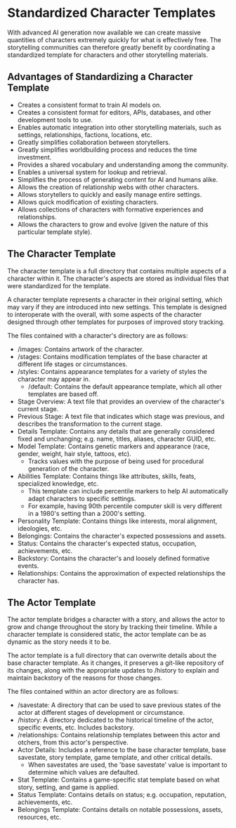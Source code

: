 
# Standardized Character Templates
With advanced AI generation now available we can create massive quantities of characters extremely quickly for what is effectively free. The storytelling communities can therefore greatly benefit by coordinating a standardized template for characters and other storytelling materials.

## Advantages of Standardizing a Character Template
* Creates a consistent format to train AI models on.
* Creates a consistent format for editors, APIs, databases, and other development tools to use.
* Enables automatic integration into other storytelling materials, such as settings, relationships, factions, locations, etc.
* Greatly simplifies collaboration between storytellers.
* Greatly simplifies worldbuilding process and reduces the time investment.
* Provides a shared vocabulary and understanding among the community.
* Enables a universal system for lookup and retrieval.
* Simplifies the process of generating content for AI and humans alike.
* Allows the creation of relationship webs with other characters.
* Allows storytellers to quickly and easily manage entire settings.
* Allows quick modification of existing characters.
* Allows collections of characters with formative experiences and relationships.
* Allows the characters to grow and evolve (given the nature of this particular template style).

## The Character Template
The character template is a full directory that contains multiple aspects of a character within it. The character's aspects are stored as individual files that were standardized for the template.

A character template represents a character in their original setting, which may vary if they are introduced into new settings. This template is designed to interoperate with the overall, with some aspects of the character designed through other templates for purposes of improved story tracking.

The files contained with a character's directory are as follows:
* /images: Contains artwork of the character.
* /stages: Contains modification templates of the base character at different life stages or circumstances.
* /styles: Contains appearance templates for a variety of styles the character may appear in.
	* /default: Contains the default appearance template, which all other templates are based off.
* Stage Overview: A text file that provides an overview of the character's current stage.
* Previous Stage: A text file that indicates which stage was previous, and describes the transformation to the current stage.
* Details Template: Contains any details that are generally considered fixed and unchanging; e.g. name, titles, aliases, character GUID, etc.
* Model Template: Contains genetic markers and appearance (race, gender, weight, hair style, tattoos, etc).
	* Tracks values with the purpose of being used for procedural generation of the character.
* Abilities Template: Contains things like attributes, skills, feats, specialized knowledge, etc.
	* This template can include percentile markers to help AI automatically adapt characters to specific settings.
	* For example, having 90th percentile computer skill is very different in a 1980's setting than a 2000's setting.
* Personality Template: Contains things like interests, moral alignment, ideologies, etc.
* Belongings: Contains the character's expected possessions and assets.
* Status: Contains the character's expected status, occupation, achievements, etc.
* Backstory: Contains the character's and loosely defined formative events.
* Relationships: Contains the approximation of expected relationships the character has.

## The Actor Template
The actor template bridges a character with a story, and allows the actor to grow and change throughout the story by tracking their timeline. While a character template is considered static, the actor template can be as dynamic as the story needs it to be.

The actor template is a full directory that can overwrite details about the base character template. As it changes, it preserves a git-like repository of its changes, along with the appropriate updates to /history to explain and maintain backstory of the reasons for those changes.

The files contained within an actor directory are as follows:
* /savestate: A directory that can be used to save previous states of the actor at different stages of development or circumstance.
* /history: A directory dedicated to the historical timeline of the actor, specific events, etc. Includes backstory.
* /relationships: Contains relationship templates between this actor and otchers, from this actor's perspective.
* Actor Details: Includes a reference to the base character template, base savestate, story template, game template, and other critical details.
	* When savestates are used, the 'base savestate' value is important to determine which values are defaulted.
* Stat Template: Contains a game-specific stat template based on what story, setting, and game is applied.
* Status Template: Contains details on status; e.g. occupation, reputation, achievements, etc.
* Belongings Template: Contains details on notable possessions, assets, resources, etc.
